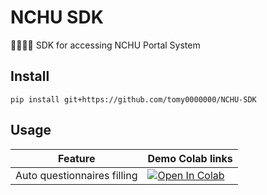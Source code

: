 # NCHU SDK

🧰🧑🏻‍🎓 SDK for accessing NCHU Portal System

## Install

```shell
pip install git+https://github.com/tomy0000000/NCHU-SDK
```

## Usage

| Feature                     | Demo Colab links                                             |
| --------------------------- | ------------------------------------------------------------ |
| Auto questionnaires filling | [![Open In Colab](https://colab.research.google.com/assets/colab-badge.svg)](https://colab.research.google.com/github/tomy0000000/NCHU-SDK/blob/main/Fill%20Questionnaire.ipynb) |


